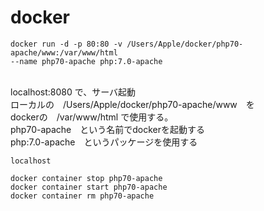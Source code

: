 # docker

```コンソール
docker run -d -p 80:80 -v /Users/Apple/docker/php70-apache/www:/var/www/html
--name php70-apache php:7.0-apache
```
<br>
localhost:8080 で、サーバ起動 <br>
ローカルの　/Users/Apple/docker/php70-apache/www　を<br>
dockerの　/var/www/html で使用する。<br>
php70-apache　という名前でdockerを起動する<br>
php:7.0-apache　というパッケージを使用する<br>

```ブラウザ
localhost
```

```その他コマンド
docker container stop php70-apache
docker container start php70-apache
docker container rm php70-apache
```